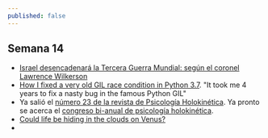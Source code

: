```yaml
---
published: false
---
```

## Semana 14

- [Israel desencadenará la Tercera Guerra Mundial: según el coronel Lawrence Wilkerson](http://www.jornada.unam.mx/2018/04/04/opinion/022o1pol)
- [How I fixed a very old GIL race condition in Python 3.7](https://vstinner.github.io/python37-gil-change.html). "It took me 4 years to fix a nasty bug in the famous Python GIL"
- Ya salió el [número 23 de la revista de Psicología Holokinética](http://revista.psicologiaholokinetica.org/sites/default/files/REVISTAPH-23.pdf). Ya pronto se acerca el [congreso bi-anual de psicología holokinética](https://www.percepcionunitaria.org/es/xv-congreso-de-psicolog-holokin-tica).
- [Could life be hiding in the clouds on Venus?](https://www.zmescience.com/science/venus-life-atmosphere-7135132/)
- 